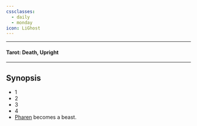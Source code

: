 ```yaml
---
cssclasses:
  - daily
  - monday
icon: LiGhost
---
```

***
#### Tarot: Death, Upright
***
## Synopsis
- 1
- 2
- 3
- 4
- [Pharen](../../Characters/-Player/Pharen.md) becomes a beast.